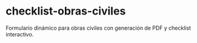 # checklist-obras-civiles
Formulario dinámico para obras civiles con generación de PDF y checklist interactivo.
